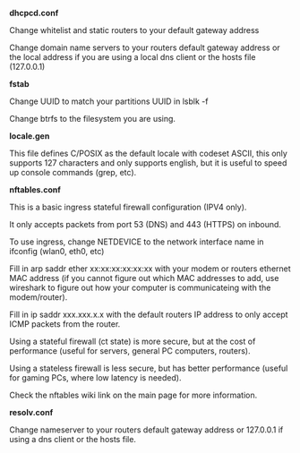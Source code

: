 **dhcpcd.conf**

Change whitelist and static routers to your default gateway address

Change domain name servers to your routers default gateway address or the local address if you are using a local dns client or the hosts file (127.0.0.1)

**fstab**

Change UUID to match your partitions UUID in lsblk -f

Change btrfs to the filesystem you are using.

**locale.gen**

This file defines C/POSIX as the default locale with codeset ASCII, this only supports 127 characters and only supports english, but it is useful to speed up console commands (grep, etc).

**nftables.conf**

This is a basic ingress stateful firewall configuration (IPV4 only).

It only accepts packets from port 53 (DNS) and 443 (HTTPS) on inbound.

To use ingress, change NETDEVICE to the network interface name in ifconfig (wlan0, eth0, etc)

Fill in arp saddr ether xx:xx:xx:xx:xx:xx with your modem or routers ethernet MAC address (if you cannot figure out which MAC addresses to add, use wireshark to figure out how your computer is communicateing with the modem/router).

Fill in ip saddr xxx.xxx.x.x with the default routers IP address to only accept ICMP packets from the router.

Using a stateful firewall (ct state) is more secure, but at the cost of performance (useful for servers, general PC computers, routers).

Using a stateless firewall is less secure, but has better performance (useful for gaming PCs, where low latency is needed).

Check the nftables wiki link on the main page for more information.

**resolv.conf**

Change nameserver to your routers default gateway address or 127.0.0.1 if using a dns client or the hosts file.
